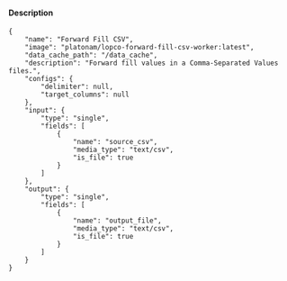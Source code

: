 #### Description

    {
        "name": "Forward Fill CSV",
        "image": "platonam/lopco-forward-fill-csv-worker:latest",
        "data_cache_path": "/data_cache",
        "description": "Forward fill values in a Comma-Separated Values files.",
        "configs": {
            "delimiter": null,
            "target_columns": null
        },
        "input": {
            "type": "single",
            "fields": [
                {
                    "name": "source_csv",
                    "media_type": "text/csv",
                    "is_file": true
                }
            ]
        },
        "output": {
            "type": "single",
            "fields": [
                {
                    "name": "output_file",
                    "media_type": "text/csv",
                    "is_file": true
                }
            ]
        }
    }
